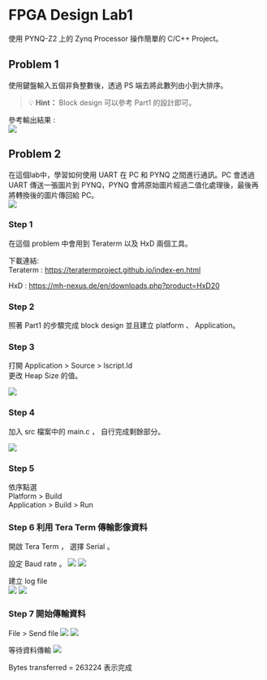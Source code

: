 # FPGA Design Lab1

使用 PYNQ-Z2 上的 Zynq Processor 操作簡單的 C/C++  Project。

## Problem 1
使用鍵盤輸入五個非負整數後，透過 PS 端去將此數列由小到大排序。

> 💡 **Hint：** Block design 可以參考 Part1 的設計即可。



參考輸出結果 :  
![](png/answer.png)


## Problem 2 
在這個lab中，學習如何使用 UART 在 PC 和 PYNQ 之間進行通訊。PC 會透過 UART 傳送一張圖片到 PYNQ，PYNQ 會將原始圖片經過二值化處理後，最後再將轉換後的圖片傳回給 PC。  
![](png/picture.png)

### Step 1 
在這個 problem 中會用到 Teraterm 以及 HxD 兩個工具。

下載連結:  
Teraterm  : https://teratermproject.github.io/index-en.html  

HxD  : https://mh-nexus.de/en/downloads.php?product=HxD20  


### Step 2
照著 Part1 的步驟完成 block design 並且建立 platform 、 Application。

### Step 3 
打開 Application > Source > lscript.ld  
更改 Heap Size 的值。  

![](png/Heap.png)


### Step 4  
加入 src 檔案中的 main.c ， 自行完成剩餘部分。  

![](png/main.png)

### Step 5
依序點選  
Platform > Build   
Application > Build > Run  

### Step 6  利用 Tera Term 傳輸影像資料
開啟 Tera Term  ， 選擇 Serial 。  

設定 Baud rate 。
![](png/setup.png)
![](png/Baud.png)


建立 log file  
![](png/log.png)
![](png/log_setup.png)


### Step 7  開始傳輸資料

File > Send file
![](png/send_file.png)
![](png/Send.png)  

等待資料傳輸
![](png/Bytes_transfer.png)  

Bytes transferred = 263224 表示完成



